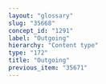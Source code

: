 ```yaml
---
layout: "glossary"
slug: "35668"
concept_id: "1291"
label: "Outgoing"
hierarchy: "Content type"
type: "172"
title: "Outgoing"
previous_item: "35671"
---
```

